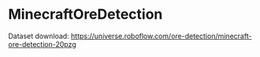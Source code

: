 # MinecraftOreDetection
Dataset download: https://universe.roboflow.com/ore-detection/minecraft-ore-detection-20pzg
